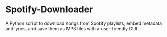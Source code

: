 # Spotify-Downloader
 A Python script to download songs from Spotify playlists, embed metadata and lyrics, and save them as MP3 files with a user-friendly GUI.

